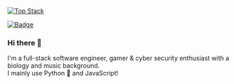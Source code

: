 [![Top Stack](https://widget.realdeveloper.pro/api/top?stack=React,Python,Javascript)](https://github.com/xerilius)

[![Badge](https://widget.realdeveloper.pro/api/badge?title=Languages%20and%20Framework&badges=Python,React,JavaScript,TypeScript,jQuery,Flask,Jinja,Express.js,Node.js,Bootstrap)](https://github.com/xerilius)

### Hi there 👋  
I'm a full-stack software engineer, gamer & cyber security enthusiast with a biology and music background.  
I mainly use Python 🐍 and JavaScript!
<br>
<br>


<!--
**xerilius/xerilius** is a ✨ _special_ ✨ repository because its `README.md` (this file) appears on your GitHub profile.

Here are some ideas to get you started:

- 🔭 I’m currently working on ...
- 🌱 I’m currently learning ...
- 👯 I’m looking to collaborate on ...
- 🤔 I’m looking for help with ...
- 💬 Ask me about ...
- 📫 How to reach me: ...
- 😄 Pronouns: ...
- ⚡ Fun fact: ...
-->
